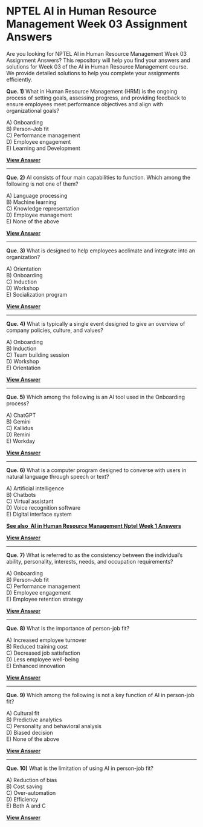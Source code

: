 # NPTEL AI in Human Resource Management Week 03 Assignment Answers

Are you looking for NPTEL AI in Human Resource Management Week 03 Assignment Answers? This repository will help you find your answers and solutions for Week 03 of the AI in Human Resource Management course. We provide detailed solutions to help you complete your assignments efficiently.

**Que. 1)** What in Human Resource Management (HRM) is the ongoing process of setting goals, assessing progress, and providing feedback to ensure employees meet performance objectives and align with organizational goals?

A) Onboarding\
B) Person-Job fit\
C) Performance management\
D) Employee engagement\
E) Learning and Development

[**View Answer**](https://my.progiez.com/courses/ai-in-human-resource-management-nptel-answers/)

***

**Que. 2)** AI consists of four main capabilities to function. Which among the following is not one of them?

A) Language processing\
B) Machine learning\
C) Knowledge representation\
D) Employee management\
E) None of the above

[**View Answer**](https://my.progiez.com/courses/ai-in-human-resource-management-nptel-answers/)

***

**Que. 3)** What is designed to help employees acclimate and integrate into an organization?

A) Orientation\
B) Onboarding\
C) Induction\
D) Workshop\
E) Socialization program

[**View Answer**](https://my.progiez.com/courses/ai-in-human-resource-management-nptel-answers/)

***

**Que. 4)** What is typically a single event designed to give an overview of company policies, culture, and values?

A) Onboarding\
B) Induction\
C) Team building session\
D) Workshop\
E) Orientation

[**View Answer**](https://my.progiez.com/courses/ai-in-human-resource-management-nptel-answers/)

***

**Que. 5)** Which among the following is an AI tool used in the Onboarding process?

A) ChatGPT\
B) Gemini\
C) Kallidus\
D) Remini\
E) Workday

[**View Answer**](https://my.progiez.com/courses/ai-in-human-resource-management-nptel-answers/)

***

**Que. 6)** What is a computer program designed to converse with users in natural language through speech or text?

A) Artificial intelligence\
B) Chatbots\
C) Virtual assistant\
D) Voice recognition software\
E) Digital interface system

[****See also**  **AI in Human Resource Management Nptel Week 1 Answers****](https://progiez.com/ai-in-human-resource-management-nptel-week-1-answers)

[**View Answer**](https://my.progiez.com/courses/ai-in-human-resource-management-nptel-answers/)

***

**Que. 7)** What is referred to as the consistency between the individual’s ability, personality, interests, needs, and occupation requirements?

A) Onboarding\
B) Person-Job fit\
C) Performance management\
D) Employee engagement\
E) Employee retention strategy

[**View Answer**](https://my.progiez.com/courses/ai-in-human-resource-management-nptel-answers/)

***

**Que. 8)** What is the importance of person-job fit?

A) Increased employee turnover\
B) Reduced training cost\
C) Decreased job satisfaction\
D) Less employee well-being\
E) Enhanced innovation

[**View Answer**](https://my.progiez.com/courses/ai-in-human-resource-management-nptel-answers/)

***

**Que. 9)** Which among the following is not a key function of AI in person-job fit?

A) Cultural fit\
B) Predictive analytics\
C) Personality and behavioral analysis\
D) Biased decision\
E) None of the above

[**View Answer**](https://my.progiez.com/courses/ai-in-human-resource-management-nptel-answers/)

***

**Que. 10)** What is the limitation of using AI in person-job fit?

A) Reduction of bias\
B) Cost saving\
C) Over-automation\
D) Efficiency\
E) Both A and C

[**View Answer**](https://my.progiez.com/courses/ai-in-human-resource-management-nptel-answers/)
